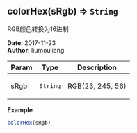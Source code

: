 ## colorHex(sRgb) ⇒ <code>String</code>
<p>RGB颜色转换为16进制</p>

**Date**: 2017-11-23  
**Author**: liumouliang  

| Param | Type | Description |
| --- | --- | --- |
| sRgb | <code>String</code> | <p>RGB(23, 245, 56)</p> |

**Example**  
```javascript
colorHex(sRgb)
```
